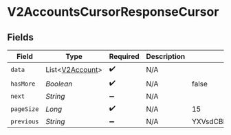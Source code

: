 # V2AccountsCursorResponseCursor


## Fields

| Field                                               | Type                                                | Required                                            | Description                                         | Example                                             |
| --------------------------------------------------- | --------------------------------------------------- | --------------------------------------------------- | --------------------------------------------------- | --------------------------------------------------- |
| `data`                                              | List<[V2Account](../../models/shared/V2Account.md)> | :heavy_check_mark:                                  | N/A                                                 |                                                     |
| `hasMore`                                           | *Boolean*                                           | :heavy_check_mark:                                  | N/A                                                 | false                                               |
| `next`                                              | *String*                                            | :heavy_minus_sign:                                  | N/A                                                 |                                                     |
| `pageSize`                                          | *Long*                                              | :heavy_check_mark:                                  | N/A                                                 | 15                                                  |
| `previous`                                          | *String*                                            | :heavy_minus_sign:                                  | N/A                                                 | YXVsdCBhbmQgYSBtYXhpbXVtIG1heF9yZXN1bHRzLol=        |
